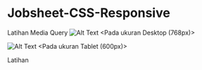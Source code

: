 # Jobsheet-CSS-Responsive

Latihan Media Query
![Alt Text](https://github.com/lethanfadlil/Jobsheet-CSS-Responsive/blob/master/1.PNG)
<Pada ukuran Desktop (768px)>

![Alt Text](https://github.com/lethanfadlil/Jobsheet-CSS-Responsive/blob/master/2.PNG)
<Pada ukuran Tablet (600px)>

Latihan 
